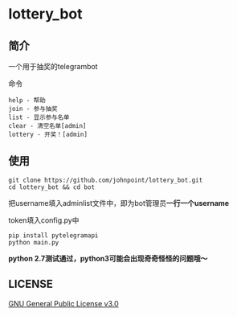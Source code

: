 # lottery_bot #

## 简介 ##

一个用于抽奖的telegrambot

命令

```
help - 帮助
join - 参与抽奖
list - 显示参与名单
clear - 清空名单[admin]
lottery - 开奖！[admin]
```

## 使用 ##

```
git clone https://github.com/johnpoint/lottery_bot.git
cd lottery_bot && cd bot
```

把username填入adminlist文件中，即为bot管理员**一行一个username**

token填入config.py中

```
pip install pytelegramapi
python main.py
```

**python 2.7测试通过，python3可能会出现奇奇怪怪的问题哦～**

## LICENSE ##

[GNU General Public License v3.0](https://github.com/johnpoint/lottery_bot/blob/master/LICENSE)
